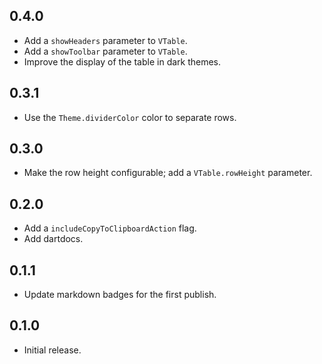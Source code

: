 ## 0.4.0

 * Add a `showHeaders` parameter to `VTable`.
 * Add a `showToolbar` parameter to `VTable`.
 * Improve the display of the table in dark themes.

## 0.3.1

* Use the `Theme.dividerColor` color to separate rows.

## 0.3.0

* Make the row height configurable; add a `VTable.rowHeight` parameter.

## 0.2.0

* Add a `includeCopyToClipboardAction` flag.
* Add dartdocs.

## 0.1.1

* Update markdown badges for the first publish.

## 0.1.0

* Initial release.
